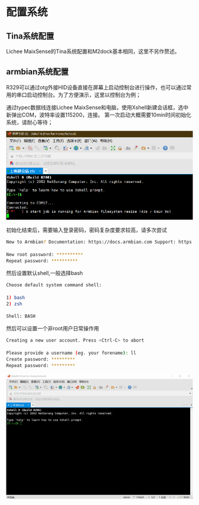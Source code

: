 # 配置系统

## Tina系统配置

Lichee MaixSense的Tina系统配置和M2dock基本相同，这里不另作赘述。

## armbian系统配置

R329可以通过otg外接HID设备直接在屏幕上启动控制台进行操作，也可以通过常用的串口启动控制台。为了方便演示，这里以控制台为例；

通过typec数据线连接Lichee MaixSense和电脑，使用Xshell新建会话框，选中新弹出COM，波特率设置115200，连接。
第一次启动大概需要10min时间初始化系统，请耐心等待；

![image-20210805140544186](./../assets/image-20210805140544186.png)

初始化结束后，需要输入登录密码，密码复杂度要求较高，请多次尝试

```bash
New to Armbian? Documentation: https://docs.armbian.com Support: https://forum.armbian.com

New root password: **********
Repeat password: **********
```

然后设置默认shell,一般选择bash

```bash
Choose default system command shell:

1) bash
2) zsh

Shell: BASH
```

然后可以设置一个非root用户日常操作用

```bash
Creating a new user account. Press <Ctrl-C> to abort

Please provide a username (eg. your forename): ll
Create password: *********
Repeat password: *********
```

![2021080511-46-52](./../assets/2021080511-46-52.gif)


